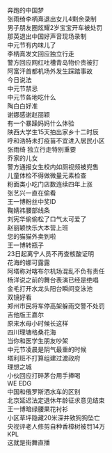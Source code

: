 奔跑的中国梦  
张雨绮李柄熹退出女儿4剩余录制  
男子朋友圈炫耀2岁宝宝开车被处罚  
那英退出中国好声音现场录制  
中元节有内味儿了  
李柄熹发文回应独立行走  
警方回应网红吐槽青岛物价贵被打  
阿富汗首都机场外发生踩踏事故  
今日说法  
中元节禁忌  
中元节各地吃什么  
陶白白好准  
谢娜感谢赵丽颖  
有一个暴躁妈妈什么体验  
陕西大学生15天拍出家乡十二时辰  
呼和浩特未打疫苗不宜进入居民小区  
张雨绮 独立行走特别重要  
乔家的儿女  
警方通报女生校内如厕视频被兜售  
儿童体检不得做微量元素检查  
粉面类小吃门店数连续四年上涨  
张艺兴一直在偷看  
王一博粉丝中奖ID  
鞠婧祎腰部线条  
刘宪华偷偷松了口气太可爱了  
赵丽颖快乐大本营上班  
您的猫猫外卖到啦  
王一博转瓶子  
23日起离宁人员不再查核酸证明  
花海的娜可露露  
阿塔称对喀布尔机场混乱不负有责任  
杨洋说之前的舞台表演已经是绝唱  
金毛打开水龙头阳台瞬间变泳池  
双镜好看  
郑州市民将车停高架躲雨交警不处罚  
吉他版王嘉尔  
原来水母小时候长这样  
四川理塘格桑花海  
当你和医学生朋友吵架  
中元节凌晨是阴气最重的时候  
塔利班不打算组建过渡政府  
理想之城  
小伙回应打碎茅台用手捧喝  
WE EDG  
中国和俄罗斯洒水车的区别  
北京延迟法定退休年龄征求意见结束  
王一博暗绿腰果花衬衫  
小区草坪隐藏20米深井致狗狗坠亡  
央视评老人修剪自种香樟树被罚14万  
KPL  
这就是街舞直播  

